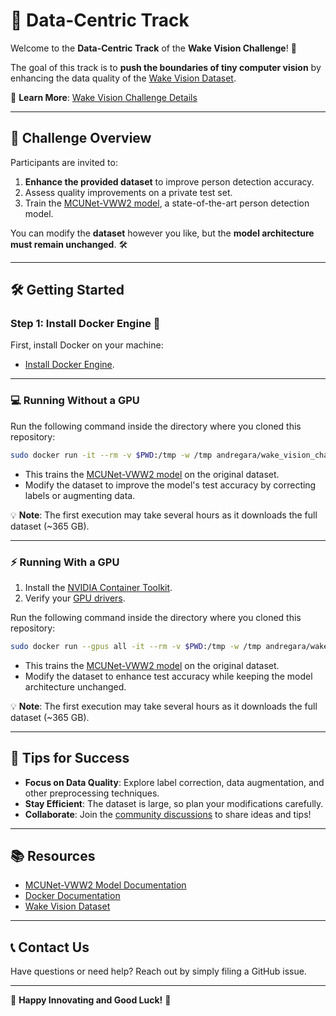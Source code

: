 # 🚀 **Data-Centric Track**

Welcome to the **Data-Centric Track** of the **Wake Vision Challenge**! 🎉

The goal of this track is to **push the boundaries of tiny computer vision** by enhancing the data quality of the [Wake Vision Dataset](https://wakevision.ai/).

🔗 **Learn More**: [Wake Vision Challenge Details](https://edgeai.modelnova.ai/challenges/details/1)

---

## 🌟 **Challenge Overview**

Participants are invited to:

1. **Enhance the provided dataset** to improve person detection accuracy.
2. Assess quality improvements on a private test set.
3. Train the [MCUNet-VWW2 model](https://github.com/mit-han-lab/mcunet), a state-of-the-art person detection model.

You can modify the **dataset** however you like, but the **model architecture must remain unchanged**. 🛠️

---

## 🛠️ **Getting Started**

### Step 1: Install Docker Engine 🐋

First, install Docker on your machine:
- [Install Docker Engine](https://docs.docker.com/engine/install/).

---

### 💻 **Running Without a GPU**

Run the following command inside the directory where you cloned this repository:

```bash
sudo docker run -it --rm -v $PWD:/tmp -w /tmp andregara/wake_vision_challenge:cpu python data_centric_track.py
```

- This trains the [MCUNet-VWW2 model](https://github.com/mit-han-lab/mcunet) on the original dataset.
- Modify the dataset to improve the model's test accuracy by correcting labels or augmenting data.

💡 **Note**: The first execution may take several hours as it downloads the full dataset (~365 GB).

---

### ⚡ **Running With a GPU**

1. Install the [NVIDIA Container Toolkit](https://docs.nvidia.com/datacenter/cloud-native/container-toolkit/latest/install-guide.html).
2. Verify your [GPU drivers](https://ubuntu.com/server/docs/nvidia-drivers-installation).

Run the following command inside the directory where you cloned this repository:

```bash
sudo docker run --gpus all -it --rm -v $PWD:/tmp -w /tmp andregara/wake_vision_challenge:gpu python data_centric_track.py
```

- This trains the [MCUNet-VWW2 model](https://github.com/mit-han-lab/mcunet) on the original dataset.
- Modify the dataset to enhance test accuracy while keeping the model architecture unchanged.

💡 **Note**: The first execution may take several hours as it downloads the full dataset (~365 GB).

---

## 🎯 **Tips for Success**

- **Focus on Data Quality**: Explore label correction, data augmentation, and other preprocessing techniques.
- **Stay Efficient**: The dataset is large, so plan your modifications carefully.
- **Collaborate**: Join the [community discussions](#) to share ideas and tips!

---

## 📚 **Resources**

- [MCUNet-VWW2 Model Documentation](https://github.com/mit-han-lab/mcunet)
- [Docker Documentation](https://docs.docker.com/)
- [Wake Vision Dataset](https://wakevision.ai/)

---

## 📞 **Contact Us**

Have questions or need help? Reach out by simply filing a GitHub issue.

---

🌟 **Happy Innovating and Good Luck!** 🌟
